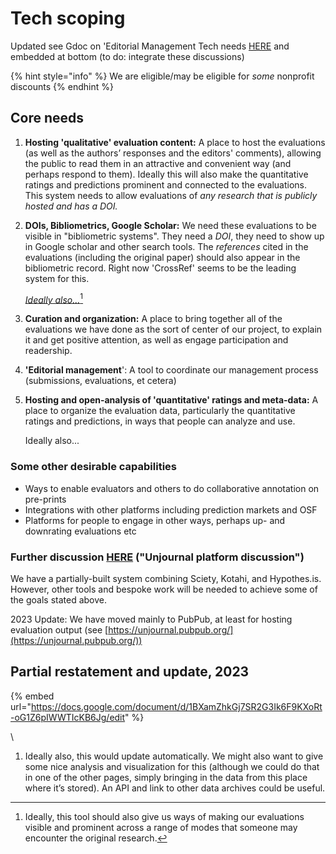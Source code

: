 # Tech scoping

Updated see Gdoc on 'Editorial Management Tech needs [HERE](https://docs.google.com/document/d/1BXamZhkGj7SR2G3Ik6F9KXoRt-oG1Z6pIWWTIcKB6Jg/edit) and embedded at bottom (to do: integrate these discussions)

{% hint style="info" %}
We are eligible/may be eligible for _some_ nonprofit discounts
{% endhint %}

## Core needs

1. **Hosting 'qualitative' evaluation content:** A place to host the evaluations (as well as the authors’ responses and the editors' comments), allowing the public to read them in an attractive and convenient way (and perhaps respond to them). Ideally this will also make the quantitative ratings and predictions prominent and connected to the evaluations. This system needs to allow evaluations of _any research that is publicly hosted and has a DOI._
2.  **DOIs, Bibliometrics, Google Scholar:** We need these evaluations to be visible in "bibliometric systems". They need a _DOI_, they need to show up in Google scholar and other search tools. The _references_ cited in the evaluations (including the original paper) should also appear in the bibliometric record. Right now 'CrossRef' seems to be the leading system for this.

    [_Ideally also..._](#user-content-fn-1)[^1]
3. **Curation and organization:** A place to bring together all of the evaluations we have done as the sort of center of our project, to explain it and get positive attention, as well as engage participation and readership.
4. **'Editorial management**': A tool to coordinate our management process (submissions, evaluations, et cetera)
5.  **Hosting and open-analysis of 'quantitative' ratings and meta-data:** A place to organize the evaluation data, particularly the quantitative ratings and predictions, in ways that people can analyze and use.

    Ideally also...

### Some other desirable capabilities

* Ways to enable evaluators and others to do collaborative annotation on pre-prints
* Integrations with other platforms including prediction markets and OSF
* Platforms for people to engage in other ways, perhaps up- and downrating evaluations etc

### Further discussion [HERE](https://docs.google.com/document/d/1DMoliF6aDrX76zKaZMWWCckNBgaG1XLTJ3p51Mz-R6Y/edit#heading=h.2x6lqmpl319) ("Unjournal platform discussion")

We have a partially-built system combining Sciety, Kotahi, and Hypothes.is. However, other tools and bespoke work will be needed to achieve some of the goals stated above.

2023 Update: We have moved mainly to PubPub, at least for hosting evaluation output (see [https://unjournal.pubpub.org/](https://unjournal.pubpub.org/))

## Partial restatement and update, 2023

{% embed url="https://docs.google.com/document/d/1BXamZhkGj7SR2G3Ik6F9KXoRt-oG1Z6pIWWTIcKB6Jg/edit" %}

\\

1. Ideally also, this would update automatically. We might also want to give some nice analysis and visualization for this (although we could do that in one of the other pages, simply bringing in the data from this place where it’s stored). An API and link to other data archives could be useful.

[^1]: Ideally, this tool should also give us ways of making our evaluations visible and prominent across a range of modes that someone may encounter the original research.

